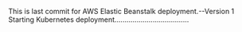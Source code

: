 This is last commit for AWS Elastic Beanstalk deployment.--Version 1
Starting Kubernetes deployment.....................................